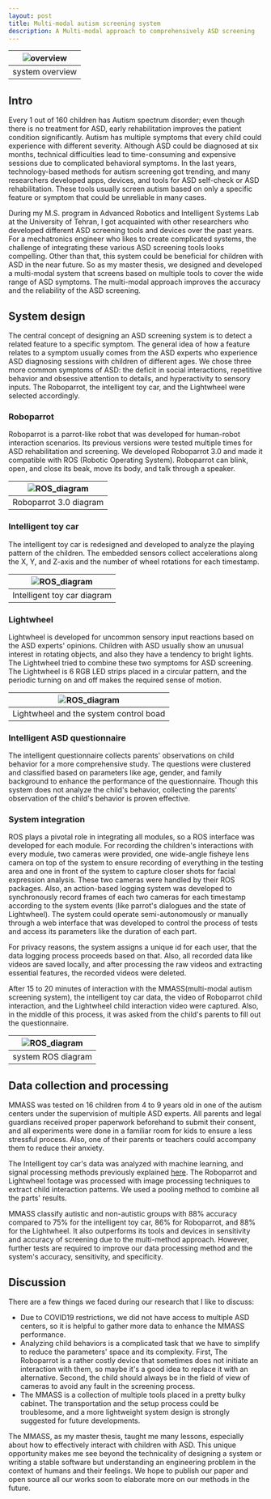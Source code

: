 ```yaml
---
layout: post
title: Multi-modal autism screening system
description: A Multi-modal approach to comprehensively ASD screening
---
```


|![overview](https://bijanmehr.github.io/assets/mmass/overview.png)|
|:-:|
|system overview|

## Intro

Every 1 out of 160 children has Autism spectrum disorder; even though there is no treatment for ASD, early rehabilitation improves the patient condition significantly. Autism has multiple symptoms that every child could experience with different severity. Although ASD could be diagnosed at six months, technical difficulties lead to time-consuming and expensive sessions due to complicated behavioral symptoms.
In the last years, technology-based methods for autism screening got trending, and many researchers developed apps, devices, and tools for ASD self-check or ASD rehabilitation. These tools usually screen autism based on only a specific feature or symptom that could be unreliable in many cases.

During my M.S. program in Advanced Robotics and Intelligent Systems Lab at the University of Tehran, I got acquainted with other researchers who developed different ASD screening tools and devices over the past years. For a mechatronics engineer who likes to create complicated systems, the challenge of integrating these various ASD screening tools looks compelling. Other than that, this system could be beneficial for children with ASD in the near future. So as my master thesis, we designed and developed a multi-modal system that screens based on multiple tools to cover the wide range of ASD symptoms. The multi-modal approach improves the accuracy and the reliability of the ASD screening.

## System design

The central concept of designing an ASD screening system is to detect a related feature to a specific symptom. The general idea of how a feature relates to a symptom usually comes from the ASD experts who experience ASD diagnosing sessions with children of different ages.
We chose three more common symptoms of ASD: the deficit in social interactions, repetitive behavior and obsessive attention to details, and hyperactivity to sensory inputs. The Roboparrot, the intelligent toy car, and the Lightwheel were selected accordingly.

### Roboparrot

Roboparrot is a parrot-like robot that was developed for human-robot interaction scenarios. Its previous versions were tested multiple times for ASD rehabilitation and screening. We developed Roboparrot 3.0 and made it compatible with ROS (Robotic Operating System).
Roboparrot can blink, open, and close its beak, move its body, and talk through a speaker.

|![ROS_diagram](https://bijanmehr.github.io/assets/mmass/roboparrot_diagram.png)|
|:-:|
|Roboparrot 3.0 diagram|

### Intelligent toy car

The intelligent toy car is redesigned and developed to analyze the playing pattern of the children. The embedded sensors collect accelerations along the X, Y, and Z-axis and the number of wheel rotations for each timestamp.

|![ROS_diagram](https://bijanmehr.github.io/assets/mmass/car_diagram.png)|
|:-:|
|Intelligent toy car diagram|

### Lightwheel

Lightwheel is developed for uncommon sensory input reactions based on the ASD experts' opinions. Children with ASD usually show an unusual interest in rotating objects, and also they have a tendency to bright lights. The Lightwheel tried to combine these two symptoms for ASD screening. The Lightwheel is 6 RGB LED strips placed in a circular pattern, and the periodic turning on and off makes the required sense of motion.

|![ROS_diagram](https://bijanmehr.github.io/assets/mmass/lightwheel.png)|
|:-:|
|Lightwheel and the system control boad|

### Intelligent ASD questionnaire

The intelligent questionnaire collects parents' observations on child behavior for a more comprehensive study. The questions were clustered and classified based on parameters like age, gender, and family background to enhance the performance of the questionnaire. Though this system does not analyze the child's behavior, collecting the parents' observation of the child's behavior is proven effective.

### System integration

ROS plays a pivotal role in integrating all modules, so a ROS interface was developed for each module. For recording the children's interactions with every module, two cameras were provided, one wide-angle fisheye lens camera on top of the system to ensure recording of everything in the testing area and one in front of the system to capture closer shots for facial expression analysis. These two cameras were handled by their ROS packages. Also, an action-based logging system was developed to synchronously record frames of each two cameras for each timestamp according to the system events (like parrot's dialogues and the state of Lightwheel). The system could operate semi-autonomously or manually through a web interface that was developed to control the process of tests and access its parameters like the duration of each part.

For privacy reasons, the system assigns a unique id for each user, that the data logging process proceeds based on that. Also, all recorded data like videos are saved locally, and after processing the raw videos and extracting essential features, the recorded videos were deleted.

After 15 to 20 minutes of interaction with the MMASS(multi-modal autism screening system), the intelligent toy car data, the video of Roboparrot child interaction, and the Lightwheel child interaction video were captured. Also, in the middle of this process, it was asked from the child's parents to fill out the questionnaire.

|![ROS_diagram](https://bijanmehr.github.io/assets/mmass/ROS_diagram.png)|
|:-:|
|system ROS diagram|

## Data collection and processing

MMASS was tested on 16 children from 4 to 9 years old in one of the autism centers under the supervision of multiple ASD experts. All parents and legal guardians received proper paperwork beforehand to submit their consent, and all experiments were done in a familiar room for kids to ensure a less stressful process. Also, one of their parents or teachers could accompany them to reduce their anxiety.

The Intelligent toy car's data was analyzed with machine learning, and signal processing methods previously explained [here](https://bijanmehr.github.io/projects/intelligent_car/). The Roboparrot and Lightwheel footage was processed with image processing techniques to extract child interaction patterns. We used a pooling method to combine all the parts' results.

MMASS classify autistic and non-autistic groups with 88% accuracy compared to 75% for the intelligent toy car, 86% for Roboparrot, and 88% for the Lightwheel. It also outperforms its tools and devices in sensitivity and accuracy of screening due to the multi-method approach. However, further tests are required to improve our data processing method and the system's accuracy, sensitivity, and specificity.


## Discussion

There are a few things we faced during our research that I like to discuss:
- Due to COVID19 restrictions, we did not have access to multiple ASD centers, so it is helpful to gather more data to enhance the MMASS performance.
- Analyzing child behaviors is a complicated task that we have to simplify to reduce the parameters' space and its complexity. First, The Roboparrot is a rather costly device that sometimes does not initiate an interaction with them, so maybe it's a good idea to replace it with an alternative. Second, the child should always be in the field of view of cameras to avoid any fault in the screening process.
- The MMASS is a collection of multiple tools placed in a pretty bulky cabinet. The transportation and the setup process could be troublesome, and a more lightweight system design is strongly suggested for future developments.

The MMASS, as my master thesis, taught me many lessons, especially about how to effectively interact with children with ASD. This unique opportunity makes me see beyond the technicality of designing a system or writing a stable software but understanding an engineering problem in the context of humans and their feelings.
We hope to publish our paper and open source all our works soon to elaborate more on our methods in the future.



